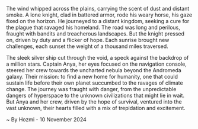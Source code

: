 
The wind whipped across the plains, carrying the scent of dust and distant smoke.  A lone knight, clad in battered armor, rode his weary horse, his gaze fixed on the horizon. He journeyed to a distant kingdom, seeking a cure for the plague that ravaged his homeland. The road was long and perilous, fraught with bandits and treacherous landscapes. But the knight pressed on, driven by duty and a flicker of hope. Each sunrise brought new challenges, each sunset the weight of a thousand miles traversed.

The sleek silver ship cut through the void, a speck against the backdrop of a million stars. Captain Anya, her eyes focused on the navigation console, steered her crew towards the uncharted nebula beyond the Andromeda galaxy. Their mission: to find a new home for humanity, one that could sustain life before their own planet succumbed to the ravages of climate change. The journey was fraught with danger, from the unpredictable dangers of hyperspace to the unknown civilizations that might lie in wait. But Anya and her crew, driven by the hope of survival, ventured into the vast unknown, their hearts filled with a mix of trepidation and excitement. 

~ By Hozmi - 10 November 2024
